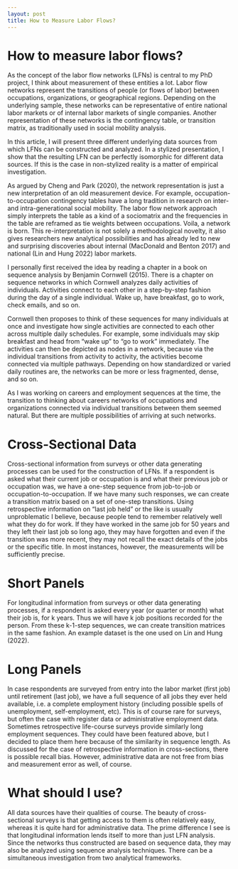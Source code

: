 ```yaml
---
layout: post
title: How to Measure Labor Flows?
---
```


# How to measure labor flows?

As the concept of the labor flow networks (LFNs) is central to my PhD project, I think about measurement of these entities a lot. Labor flow networks represent the transitions of people (or flows of labor) between occupations, organizations, or geographical regions. Depending on the underlying sample, these networks can be representative of entire national labor markets or of internal labor markets of single companies. Another representation of these networks is the contingency table, or transition matrix, as traditionally used in social mobility analysis. 

In this article, I will present three different underlying data sources from which LFNs can be constructed and analyzed. In a stylized presentation, I show that the resulting LFN can be perfectly isomorphic for different data sources. If this is the case in non-stylized reality is a matter of empirical investigation. 

As argued by Cheng and Park (2020), the network representation is just a new interpretation of an old measurement device. For example, occupation-to-occupation contingency tables have a long tradition in research on inter- and  intra-generational social mobility. The labor flow network approach simply interprets the table as a kind of a sociomatrix and the frequencies in the table are reframed as tie weights between occupations. Voila, a network is born. This re-interpretation is not solely a methodological novelty, it also gives researchers new analytical possibilities and has already led to new and surprising discoveries about internal (MacDonald and Benton 2017) and national (Lin and Hung 2022) labor markets.

I personally first received the idea by reading a chapter in a book on sequence analysis by Benjamin Cornwell (2015). There is a chapter on sequence networks in which Cornwell analyzes daily activities of individuals. Activities connect to each other in a step-by-step fashion during the day of a single individual. Wake up, have breakfast, go to work, check emails, and so on. 

Cornwell then proposes to think of these sequences for many individuals at once and investigate how single activities are connected to each other across multiple daily schedules. For example, some individuals may skip breakfast and head from “wake up” to “go to work” immediately. The activities can then be depicted as nodes in a network, because via the individual transitions from activity to activity, the activities become connected via multiple pathways. Depending on how standardized or varied daily routines are, the networks can be more or less fragmented, dense, and so on.

As I was working on careers and employment sequences at the time, the transition to thinking about careers networks of occupations and organizations connected via individual transitions between them seemed natural. But there are multiple possibilities of arriving at such networks. 

# Cross-Sectional Data

Cross-sectional information from surveys or other data generating processes can be used for the construction of LFNs. If a respondent is asked what their current job or occupation is and what their previous job or occupation was, we have a one-step sequence from job-to-job or occupation-to-occupation. If we have many such responses, we can create a transition matrix based on a set of one-step transitions. Using retrospective information on “last job held” or the like is usually unproblematic I believe, because people tend to remember relatively well what they do for work. If they have worked in the same job for 50 years and they left their last job so long ago, they may have forgotten and even if the transition was more recent, they may not recall the exact details of the jobs or the specific title. In most instances, however, the measurements will be sufficiently precise. 

# Short Panels

For longitudinal information from surveys or other data generating processes, if a respondent is asked every year (or quarter or month) what their job is, for k years. Thus we will have k job positions recorded for the person. From these k-1-step sequences, we can create transition matrices in the same fashion. An example dataset is the one used on Lin and Hung (2022). 

# Long Panels

In case respondents are surveyed from entry into the labor market (first job) until retirement (last job), we have a full sequence of all jobs they ever held available, i.e. a complete employment history (including possible spells of unemployment, self-employment, etc). This is of course rare for surveys, but often the case with register data or administrative employment data. Sometimes retrospective life-course surveys provide similarly long employment sequences. They could have been featured above, but I decided to place them here because of the similarity in sequence length. As discussed for the case of retrospective information in cross-sections, there is possible recall bias. However, administrative data are not free from bias and measurement error as well, of course. 

# What should I use?

All data sources have their qualities of course. The beauty of cross-sectional surveys is that getting access to them is often relatively easy, whereas it is quite hard for administrative data. The prime difference I see is that longitudinal information lends itself to more than just LFN analysis. Since the networks thus constructed are based on sequence data, they may also be analyzed using sequence analysis techniques. There can be a simultaneous investigation from two analytical frameworks.  
